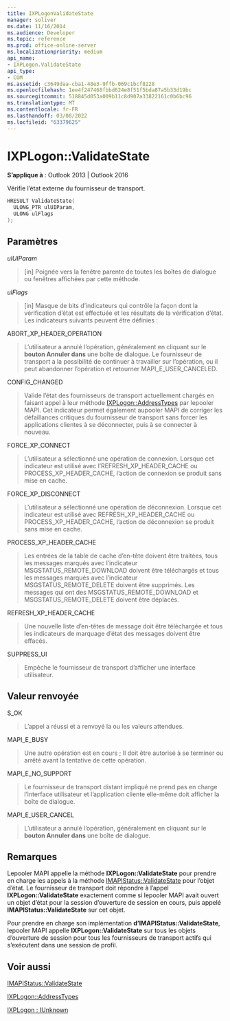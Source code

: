 ```yaml
---
title: IXPLogonValidateState
manager: soliver
ms.date: 11/16/2014
ms.audience: Developer
ms.topic: reference
ms.prod: office-online-server
ms.localizationpriority: medium
api_name:
- IXPLogon.ValidateState
api_type:
- COM
ms.assetid: c3649daa-cba1-48e3-9ffb-069c1bcf8228
ms.openlocfilehash: 1ee4f247468fbbd624e8f51f5bda87a5b33d19bc
ms.sourcegitcommit: 518845d053a009b11c8d907a33822161c0b6bc96
ms.translationtype: MT
ms.contentlocale: fr-FR
ms.lasthandoff: 03/08/2022
ms.locfileid: "63379625"
---
```

# <a name="ixplogonvalidatestate"></a>IXPLogon::ValidateState

  
  
**S’applique à** : Outlook 2013 | Outlook 2016 
  
Vérifie l’état externe du fournisseur de transport. 
  
```cpp
HRESULT ValidateState(
  ULONG_PTR ulUIParam,
  ULONG ulFlags
);
```

## <a name="parameters"></a>Paramètres

 _ulUIParam_
  
> [in] Poignée vers la fenêtre parente de toutes les boîtes de dialogue ou fenêtres affichées par cette méthode.
    
 _ulFlags_
  
> [in] Masque de bits d’indicateurs qui contrôle la façon dont la vérification d’état est effectuée et les résultats de la vérification d’état. Les indicateurs suivants peuvent être définies :
    
ABORT_XP_HEADER_OPERATION 
  
> L’utilisateur a annulé l’opération, généralement en cliquant sur le **bouton Annuler dans** une boîte de dialogue. Le fournisseur de transport a la possibilité de continuer à travailler sur l’opération, ou il peut abandonner l’opération et retourner MAPI_E_USER_CANCELED. 
    
CONFIG_CHANGED 
  
> Valide l’état des fournisseurs de transport actuellement chargés en faisant appel à leur méthode [IXPLogon::AddressTypes](ixplogon-addresstypes.md) par lepooler MAPI. Cet indicateur permet également aupooler MAPI de corriger les défaillances critiques du fournisseur de transport sans forcer les applications clientes à se déconnecter, puis à se connecter à nouveau. 
    
FORCE_XP_CONNECT 
  
> L’utilisateur a sélectionné une opération de connexion. Lorsque cet indicateur est utilisé avec l’REFRESH_XP_HEADER_CACHE ou PROCESS_XP_HEADER_CACHE, l’action de connexion se produit sans mise en cache.
    
FORCE_XP_DISCONNECT 
  
> L’utilisateur a sélectionné une opération de déconnexion. Lorsque cet indicateur est utilisé avec REFRESH_XP_HEADER_CACHE ou PROCESS_XP_HEADER_CACHE, l’action de déconnexion se produit sans mise en cache.
    
PROCESS_XP_HEADER_CACHE 
  
> Les entrées de la table de cache d’en-tête doivent être traitées, tous les messages marqués avec l’indicateur MSGSTATUS_REMOTE_DOWNLOAD doivent être téléchargés et tous les messages marqués avec l’indicateur MSGSTATUS_REMOTE_DELETE doivent être supprimés. Les messages qui ont des MSGSTATUS_REMOTE_DOWNLOAD et MSGSTATUS_REMOTE_DELETE doivent être déplacés.
    
REFRESH_XP_HEADER_CACHE 
  
> Une nouvelle liste d’en-têtes de message doit être téléchargée et tous les indicateurs de marquage d’état des messages doivent être effacés.
    
SUPPRESS_UI 
  
> Empêche le fournisseur de transport d’afficher une interface utilisateur.
    
## <a name="return-value"></a>Valeur renvoyée

S_OK 
  
> L’appel a réussi et a renvoyé la ou les valeurs attendues.
    
MAPI_E_BUSY 
  
> Une autre opération est en cours ; Il doit être autorisé à se terminer ou arrêté avant la tentative de cette opération.
    
MAPI_E_NO_SUPPORT 
  
> Le fournisseur de transport distant impliqué ne prend pas en charge l’interface utilisateur et l’application cliente elle-même doit afficher la boîte de dialogue.
    
MAPI_E_USER_CANCEL 
  
> L’utilisateur a annulé l’opération, généralement en cliquant sur le **bouton Annuler dans** une boîte de dialogue. 
    
## <a name="remarks"></a>Remarques

Lepooler MAPI appelle la méthode **IXPLogon::ValidateState** pour prendre en charge les appels à la méthode [IMAPIStatus::ValidateState](imapistatus-validatestate.md) pour l’objet d’état. Le fournisseur de transport doit répondre à l’appel **IXPLogon::ValidateState** exactement comme si lepooler MAPI avait ouvert un objet d’état pour la session d’ouverture de session en cours, puis appelé **IMAPIStatus::ValidateState** sur cet objet. 
  
Pour prendre en charge son implémentation **d’IMAPIStatus::ValidateState**, lepooler MAPI appelle **IXPLogon::ValidateState** sur tous les objets d’ouverture de session pour tous les fournisseurs de transport actifs qui s’exécutent dans une session de profil. 
  
## <a name="see-also"></a>Voir aussi



[IMAPIStatus::ValidateState](imapistatus-validatestate.md)
  
[IXPLogon::AddressTypes](ixplogon-addresstypes.md)
  
[IXPLogon : IUnknown](ixplogoniunknown.md)

